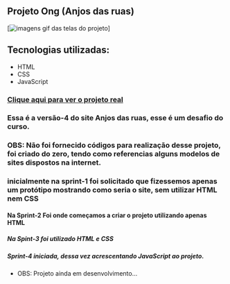 ## Projeto Ong (Anjos das ruas) 
[<img src="projeto-ong-anjos.gif" alt="imagens gif das telas do projeto">]
## Tecnologias utilizadas:
- HTML
- CSS
- JavaScript
### [Clique aqui para ver o projeto real](https://alanpedrod.github.io/projeto-ong/) 
### Essa é a versão-4 do site Anjos das ruas, esse é um desafio do curso.
### OBS: Não foi fornecido códigos para realização desse projeto, foi criado do zero, tendo como referencias alguns modelos de sites dispostos na internet.
### inicialmente na sprint-1 foi solicitado que fizessemos apenas um protótipo mostrando como seria o site, sem utilizar HTML nem CSS
#### Na Sprint-2 Foi onde começamos a criar o projeto utilizando apenas HTML
##### Na Spint-3 foi utilizado HTML e CSS
##### Sprint-4 iniciada, dessa vez acrescentando JavaScript ao projeto.
- OBS: Projeto ainda em desenvolvimento...
